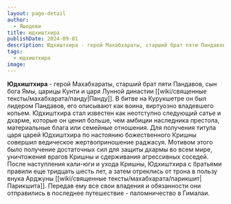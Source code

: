 ```yaml
---
layout: page-detail
author:
  - Яшодеви
title: юдхиштхира
publishDate: 2024-09-01
description: Юдхиштхира - герой Махабхараты, старший брат пяти Пандавов, сын бога Ямы, царицы Кунти и царя Лунной династии Панду. В битве на Курукшетре он был лидером Пандавов, его описывают как воина, виртуозно владевшего копьем.
tags:
  - юдхиштхира
image:
---
```

**Юдхиштхира** - герой Махабхараты, старший брат пяти Пандавов, сын бога Ямы, царицы Кунти и царя Лунной династии [[wiki/священные тексты/махабхарата/панду|Панду]]. В битве на Курукшетре он был лидером Пандавов, его описывают как воина, виртуозно владевшего копьем. Юдхиштхира стал известен как неотступно следующий сатье и дхарме, которые он ценил больше, чем амбиции наследника престола, материальные блага или семейные отношения. Для получения титула царя царей Юдхиштхира по настоянию божественного Кришны совершил ведическое жертвоприношение раджасуя. Мотивом этого было получение достаточных сил для защиты дхармы во всем мире, уничтожения врагов Кришны и сдерживания агрессивных соседей. После наступления кали-юги и ухода Кришны, Юдхиштхира с братьями правили еще тридцать шесть лет, а затем отреклись от трона в пользу внука Арджуны [[wiki/священные тексты/махабхарата/парикшит|Парикшита]]. Передав ему все свои владения и обязанности они отправились в последнее путешествие - паломничество в Гималаи.

